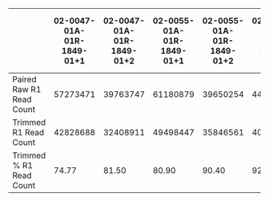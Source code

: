 |    | 02-0047-01A-01R-1849-01+1 | 02-0047-01A-01R-1849-01+2 | 02-0055-01A-01R-1849-01+1 | 02-0055-01A-01R-1849-01+2 | 02-2483-01A-01R-1849-01+1 | 02-2483-01A-01R-1849-01+2 | 02-2485-01A-01R-1849-01+1 | 02-2485-01A-01R-1849-01+2 | 02-2486-01A-01R-1849-01+1 | 02-2486-01A-01R-1849-01+2 | 06-0125-01A-01R-1849-01+1 | 06-0125-01A-01R-1849-01+2 | 06-0125-02A-11R-2005-01+1 | 06-0125-02A-11R-2005-01+2 | 06-0129-01A-01R-1849-01+1 | 06-0129-01A-01R-1849-01+2 | 06-0130-01A-01R-1849-01+1 | 06-0130-01A-01R-1849-01+2 | 06-0132-01A-02R-1849-01+1 | 06-0132-01A-02R-1849-01+2 | 06-0138-01A-02R-1849-01+1 | 06-0138-01A-02R-1849-01+2 | 06-0139-01A-01R-1849-01+1 | 06-0141-01A-01R-1849-01+1 | 06-0141-01A-01R-1849-01+2 | 06-0152-02A-01R-2005-01+1 | 06-0152-02A-01R-2005-01+2 | 06-0156-01A-02R-1849-01+1 | 06-0156-01A-02R-1849-01+2 | 06-0156-01A-03R-1849-01+1 | 06-0156-01A-03R-1849-01+2 | 06-0157-01A-01R-1849-01+1 | 06-0157-01A-01R-1849-01+2 | 06-0158-01A-01R-1849-01+1 | 06-0158-01A-01R-1849-01+2 | 06-0168-01A-01R-1849-01+1 | 06-0168-01A-01R-1849-01+2 | 06-0171-02A-11R-2005-01+1 | 06-0171-02A-11R-2005-01+2 | 06-0174-01A-01R-1849-01+1 | 06-0174-01A-01R-1849-01+2 | 06-0178-01A-01R-1849-01+1 | 06-0178-01A-01R-1849-01+2 | 06-0184-01A-01R-1849-01+1 | 06-0184-01A-01R-1849-01+2 | 06-0187-01A-01R-1849-01+1 | 06-0187-01A-01R-1849-01+2 | 06-0190-01A-01R-1849-01+1 | 06-0190-01A-01R-1849-01+2 | 06-0190-02A-01R-2005-01+1 | 06-0190-02A-01R-2005-01+2 | 06-0210-01A-01R-1849-01+1 | 06-0210-01A-01R-1849-01+2 | 06-0210-02A-01R-2005-01+1 | 06-0210-02A-01R-2005-01+2 | 06-0211-01A-01R-1849-01+1 | 06-0211-01A-01R-1849-01+2 | 06-0211-01B-01R-1849-01+1 | 06-0211-01B-01R-1849-01+2 | 06-0211-02A-02R-2005-01+1 | 06-0211-02A-02R-2005-01+2 | 06-0219-01A-01R-1849-01+1 | 06-0219-01A-01R-1849-01+2 | 06-0221-02A-11R-2005-01+1 | 06-0221-02A-11R-2005-01+2 | 06-0238-01A-02R-1849-01+1 | 06-0238-01A-02R-1849-01+2 | 06-0644-01A-02R-1849-01+1 | 06-0644-01A-02R-1849-01+2 | 06-0645-01A-01R-1849-01+1 | 06-0645-01A-01R-1849-01+2 | 06-0646-01A-01R-1849-01+1 | 06-0646-01A-01R-1849-01+2 | 06-0649-01B-01R-1849-01+1 | 06-0649-01B-01R-1849-01+2 | 06-0675-11A-32R-A36H-07+1 | 06-0678-11A-32R-A36H-07+1 | 06-0680-11A-32R-A36H-07+1 | 06-0681-11A-41R-A36H-07+1 | 06-0686-01A-01R-1849-01+1 | 06-0686-01A-01R-1849-01+2 | 06-0743-01A-01R-1849-01+1 | 06-0743-01A-01R-1849-01+2 | 06-0744-01A-01R-1849-01+1 | 06-0744-01A-01R-1849-01+2 | 06-0745-01A-01R-1849-01+1 | 06-0745-01A-01R-1849-01+2 | 06-0747-01A-01R-1849-01+1 | 06-0747-01A-01R-1849-01+2 | 06-0749-01A-01R-1849-01+1 | 06-0749-01A-01R-1849-01+2 | 06-0750-01A-01R-1849-01+1 | 06-0750-01A-01R-1849-01+2 | 06-0878-01A-01R-1849-01+1 | 06-0878-01A-01R-1849-01+2 | 06-0882-01A-01R-1849-01+1 | 06-0882-01A-01R-1849-01+2 | 06-1804-01A-01R-1849-01+1 | 06-1804-01A-01R-1849-01+2 | 06-2557-01A-01R-1849-01+1 | 06-2557-01A-01R-1849-01+2 | 06-2558-01A-01R-1849-01+1 | 06-2558-01A-01R-1849-01+2 | 06-2559-01A-01R-1849-01+1 | 06-2559-01A-01R-1849-01+2 | 06-2561-01A-02R-1849-01+1 | 06-2561-01A-02R-1849-01+2 | 06-2562-01A-01R-1849-01+1 | 06-2562-01A-01R-1849-01+2 | 06-2563-01A-01R-1849-01+1 | 06-2563-01A-01R-1849-01+2 | 06-2564-01A-01R-1849-01+1 | 06-2564-01A-01R-1849-01+2 | 06-2565-01A-01R-1849-01+1 | 06-2565-01A-01R-1849-01+2 | 06-2567-01A-01R-1849-01+1 | 06-2567-01A-01R-1849-01+2 | 06-2569-01A-01R-1849-01+1 | 06-2569-01A-01R-1849-01+2 | 06-2570-01A-01R-1849-01+1 | 06-2570-01A-01R-1849-01+2 | 06-5408-01A-01R-1849-01+1 | 06-5408-01A-01R-1849-01+2 | 06-5410-01A-01R-1849-01+1 | 06-5410-01A-01R-1849-01+2 | 06-5411-01A-01R-1849-01+1 | 06-5411-01A-01R-1849-01+2 | 06-5412-01A-01R-1849-01+1 | 06-5412-01A-01R-1849-01+2 | 06-5413-01A-01R-1849-01+1 | 06-5413-01A-01R-1849-01+2 | 06-5414-01A-01R-1849-01+1 | 06-5414-01A-01R-1849-01+2 | 06-5415-01A-01R-1849-01+1 | 06-5415-01A-01R-1849-01+2 | 06-5416-01A-01R-1849-01+1 | 06-5416-01A-01R-1849-01+2 | 06-5417-01A-01R-1849-01+1 | 06-5417-01A-01R-1849-01+2 | 06-5418-01A-01R-1849-01+1 | 06-5418-01A-01R-1849-01+2 | 06-5856-01A-01R-1849-01+1 | 06-5856-01A-01R-1849-01+2 | 06-5858-01A-01R-1849-01+1 | 06-5858-01A-01R-1849-01+2 | 06-5859-01A-01R-1849-01+1 | 06-5859-01A-01R-1849-01+2 | 06-A5U0-01A-11R-A344-08+1 | 06-A5U1-01A-11R-A344-08+1 | 06-A6S0-01A-11R-A344-08+1 | 06-A6S1-01A-11R-A344-08+1 | 06-A7TK-01A-21R-A39C-08+1 | 06-A7TL-01A-11R-A39C-08+1 | 06-AABW-11A-31R-A36H-07+1 | 08-0386-01A-01R-1849-01+1 | 08-0386-01A-01R-1849-01+2 | 12-0616-01A-01R-1849-01+1 | 12-0616-01A-01R-1849-01+2 | 12-0618-01A-01R-1849-01+1 | 12-0618-01A-01R-1849-01+2 | 12-0619-01A-01R-1849-01+1 | 12-0619-01A-01R-1849-01+2 | 12-0821-01A-01R-1849-01+1 | 12-0821-01A-01R-1849-01+2 | 12-1597-01B-01R-1849-01+1 | 12-1597-01B-01R-1849-01+2 | 12-3650-01A-01R-1849-01+1 | 12-3650-01A-01R-1849-01+2 | 12-3652-01A-01R-1849-01+1 | 12-3652-01A-01R-1849-01+2 | 12-3653-01A-01R-1849-01+1 | 12-3653-01A-01R-1849-01+2 | 12-5295-01A-01R-1849-01+1 | 12-5295-01A-01R-1849-01+2 | 12-5299-01A-02R-1849-01+1 | 12-5299-01A-02R-1849-01+2 | 14-0736-02A-01R-2005-01+1 | 14-0736-02A-01R-2005-01+2 | 14-0781-01B-01R-1849-01+1 | 14-0781-01B-01R-1849-01+2 | 14-0787-01A-01R-1849-01+1 | 14-0787-01A-01R-1849-01+2 | 14-0789-01A-01R-1849-01+1 | 14-0789-01A-01R-1849-01+2 | 14-0790-01B-01R-1849-01+1 | 14-0790-01B-01R-1849-01+2 | 14-0817-01A-01R-1849-01+1 | 14-0817-01A-01R-1849-01+2 | 14-0871-01A-01R-1849-01+1 | 14-0871-01A-01R-1849-01+2 | 14-1034-01A-01R-1849-01+1 | 14-1034-01A-01R-1849-01+2 | 14-1034-02B-01R-2005-01+1 | 14-1034-02B-01R-2005-01+2 | 14-1402-02A-01R-2005-01+1 | 14-1402-02A-01R-2005-01+2 | 14-1823-01A-01R-1849-01+1 | 14-1823-01A-01R-1849-01+2 | 14-1825-01A-01R-1850-01+1 | 14-1825-01A-01R-1850-01+2 | 14-1829-01A-01R-1850-01+1 | 14-1829-01A-01R-1850-01+2 | 14-2554-01A-01R-1850-01+1 | 14-2554-01A-01R-1850-01+2 | 15-0742-01A-01R-1850-01+1 | 15-0742-01A-01R-1850-01+2 | 15-1444-01A-02R-1850-01+1 | 15-1444-01A-02R-1850-01+2 | 16-0846-01A-01R-1850-01+1 | 16-0846-01A-01R-1850-01+2 | 16-1045-01B-01R-1850-01+1 | 16-1045-01B-01R-1850-01+2 | 19-0957-02A-11R-2005-01+1 | 19-0957-02A-11R-2005-01+2 | 19-1389-02A-21R-2005-01+1 | 19-1389-02A-21R-2005-01+2 | 19-1390-01A-01R-1850-01+1 | 19-1390-01A-01R-1850-01+2 | 19-1787-01B-01R-1850-01+1 | 19-1787-01B-01R-1850-01+2 | 19-2619-01A-01R-1850-01+1 | 19-2619-01A-01R-1850-01+2 | 19-2620-01A-01R-1850-01+1 | 19-2620-01A-01R-1850-01+2 | 19-2624-01A-01R-1850-01+1 | 19-2624-01A-01R-1850-01+2 | 19-2625-01A-01R-1850-01+1 | 19-2625-01A-01R-1850-01+2 | 19-2629-01A-01R-1850-01+1 | 19-2629-01A-01R-1850-01+2 | 19-4065-01A-01R-2005-01+1 | 19-4065-01A-01R-2005-01+2 | 19-4065-02A-11R-2005-01+1 | 19-4065-02A-11R-2005-01+2 | 19-5960-01A-11R-1850-01+1 | 19-5960-01A-11R-1850-01+2 | 19-A60I-01A-12R-A344-08+1 | 19-A6J4-01A-11R-A344-08+1 | 19-A6J5-01A-21R-A344-08+1 | 26-1442-01A-01R-1850-01+1 | 26-1442-01A-01R-1850-01+2 | 26-5132-01A-01R-1850-01+1 | 26-5132-01A-01R-1850-01+2 | 26-5133-01A-01R-1850-01+1 | 26-5133-01A-01R-1850-01+2 | 26-5134-01A-01R-1850-01+1 | 26-5134-01A-01R-1850-01+2 | 26-5135-01A-01R-1850-01+1 | 26-5135-01A-01R-1850-01+2 | 26-5136-01B-01R-1850-01+1 | 26-5136-01B-01R-1850-01+2 | 26-5139-01A-01R-1850-01+1 | 26-5139-01A-01R-1850-01+2 | 26-A7UX-01B-11R-A39C-08+1 | 27-1830-01A-01R-1850-01+1 | 27-1830-01A-01R-1850-01+2 | 27-1831-01A-01R-1850-01+1 | 27-1831-01A-01R-1850-01+2 | 27-1832-01A-01R-1850-01+1 | 27-1832-01A-01R-1850-01+2 | 27-1834-01A-01R-1850-01+1 | 27-1834-01A-01R-1850-01+2 | 27-1835-01A-01R-1850-01+1 | 27-1835-01A-01R-1850-01+2 | 27-1837-01A-01R-1850-01+1 | 27-1837-01A-01R-1850-01+2 | 27-2519-01A-01R-1850-01+1 | 27-2519-01A-01R-1850-01+2 | 27-2521-01A-01R-1850-01+1 | 27-2521-01A-01R-1850-01+2 | 27-2523-01A-01R-1850-01+1 | 27-2523-01A-01R-1850-01+2 | 27-2524-01A-01R-1850-01+1 | 27-2524-01A-01R-1850-01+2 | 27-2526-01A-01R-1850-01+1 | 27-2526-01A-01R-1850-01+2 | 27-2528-01A-01R-1850-01+1 | 27-2528-01A-01R-1850-01+2 | 28-1747-01C-01R-1850-01+1 | 28-1747-01C-01R-1850-01+2 | 28-1753-01A-01R-1850-01+1 | 28-1753-01A-01R-1850-01+2 | 28-2499-01A-01R-1850-01+1 | 28-2499-01A-01R-1850-01+2 | 28-2509-01A-01R-1850-01+1 | 28-2509-01A-01R-1850-01+2 | 28-2510-01A-01R-1850-01+1 | 28-2510-01A-01R-1850-01+2 | 28-2513-01A-01R-1850-01+1 | 28-2513-01A-01R-1850-01+2 | 28-2514-01A-02R-1850-01+1 | 28-2514-01A-02R-1850-01+2 | 28-5204-01A-01R-1850-01+1 | 28-5204-01A-01R-1850-01+2 | 28-5207-01A-01R-1850-01+1 | 28-5207-01A-01R-1850-01+2 | 28-5208-01A-01R-1850-01+1 | 28-5208-01A-01R-1850-01+2 | 28-5209-01A-01R-1850-01+1 | 28-5209-01A-01R-1850-01+2 | 28-5213-01A-01R-1850-01+1 | 28-5213-01A-01R-1850-01+2 | 28-5215-01A-01R-1850-01+1 | 28-5215-01A-01R-1850-01+2 | 28-5216-01A-01R-1850-01+1 | 28-5216-01A-01R-1850-01+2 | 28-5218-01A-01R-1850-01+1 | 28-5218-01A-01R-1850-01+2 | 28-5220-01A-01R-1850-01+1 | 28-5220-01A-01R-1850-01+2 | 32-1970-01A-01R-1850-01+1 | 32-1970-01A-01R-1850-01+2 | 32-1980-01A-01R-1850-01+1 | 32-1980-01A-01R-1850-01+2 | 32-1982-01A-01R-1850-01+1 | 32-1982-01A-01R-1850-01+2 | 32-2615-01A-01R-1850-01+1 | 32-2615-01A-01R-1850-01+2 | 32-2616-01A-01R-1850-01+1 | 32-2616-01A-01R-1850-01+2 | 32-2632-01A-01R-1850-01+1 | 32-2632-01A-01R-1850-01+2 | 32-2634-01A-01R-1850-01+1 | 32-2634-01A-01R-1850-01+2 | 32-2638-01A-01R-1850-01+1 | 32-2638-01A-01R-1850-01+2 | 32-4213-01A-01R-1850-01+1 | 32-4213-01A-01R-1850-01+2 | 32-5222-01A-01R-1850-01+1 | 32-5222-01A-01R-1850-01+2 | 41-2571-01A-01R-1850-01+1 | 41-2571-01A-01R-1850-01+2 | 41-2572-01A-01R-1850-01+1 | 41-2572-01A-01R-1850-01+2 | 41-3915-01A-01R-1850-01+1 | 41-3915-01A-01R-1850-01+2 | 41-4097-01A-01R-1850-01+1 | 41-4097-01A-01R-1850-01+2 | 41-5651-01A-01R-1850-01+1 | 41-5651-01A-01R-1850-01+2 | 4W-AA9R-01A-11R-A39C-08+1 | 4W-AA9S-01A-11R-A39C-08+1 | 4W-AA9T-01A-11R-A39C-08+1 | 76-4925-01A-01R-1850-01+1 | 76-4925-01A-01R-1850-01+2 | 76-4926-01B-01R-1850-01+1 | 76-4926-01B-01R-1850-01+2 | 76-4927-01A-01R-1850-01+1 | 76-4927-01A-01R-1850-01+2 | 76-4928-01B-01R-1850-01+1 | 76-4928-01B-01R-1850-01+2 | 76-4929-01A-01R-1850-01+1 | 76-4929-01A-01R-1850-01+2 | 76-4931-01A-01R-1850-01+1 | 76-4931-01A-01R-1850-01+2 | 76-4932-01A-01R-1850-01+1 | 76-4932-01A-01R-1850-01+2 | CS-4938-01B-11R-1896-07+1 | CS-4941-01A-01R-1470-07+1 | CS-4942-01A-01R-1470-07+1 | CS-4943-01A-01R-1470-07+1 | CS-4944-01A-01R-1470-07+1 | CS-5390-01A-02R-1470-07+1 | CS-5393-01A-01R-1470-07+1 | CS-5394-01A-01R-1470-07+1 | CS-5395-01A-01R-1470-07+1 | CS-5396-01A-02R-1470-07+1 | CS-5397-01A-01R-1896-07+1 | CS-6186-01A-12R-2027-07+1 | CS-6188-01A-11R-1896-07+1 | CS-6290-01A-11R-1708-07+1 | CS-6665-01A-11R-1896-07+1 | CS-6666-01A-11R-1896-07+1 | CS-6667-01A-12R-2027-07+1 | CS-6668-01A-11R-1896-07+1 | CS-6669-01A-11R-1896-07+1 | CS-6670-01A-11R-1896-07+1 | DB-5270-01A-02R-1470-07+1 | DB-5273-01A-01R-1470-07+1 | DB-5274-01A-01R-1470-07+1 | DB-5275-01A-01R-1470-07+1 | DB-5276-01A-01R-1470-07+1 | DB-5277-01A-01R-1470-07+1 | DB-5278-01A-01R-1470-07+1 | DB-5279-01A-03R-2347-07+1 | DB-5280-01A-01R-1470-07+1 | DB-5281-01A-01R-1470-07+1 | DB-A4X9-01A-11R-A26U-07+1 | DB-A4XA-01A-11R-A26U-07+1 | DB-A4XB-01A-11R-A26U-07+1 | DB-A4XC-01A-11R-A26U-07+1 | DB-A4XD-01A-11R-A27Q-07+1 | DB-A4XE-01A-11R-A27Q-07+1 | DB-A4XF-01A-11R-A27Q-07+1 | DB-A4XG-01A-11R-A27Q-07+1 | DB-A4XH-01A-11R-A27Q-07+1 | DB-A64L-01A-11R-A29R-07+1 | DB-A64O-01A-11R-A29R-07+1 | DB-A64P-01A-11R-A29R-07+1 | DB-A64Q-01A-11R-A29R-07+1 | DB-A64R-01A-11R-A29R-07+1 | DB-A64S-01A-11R-A29R-07+1 | DB-A64U-01A-11R-A29R-07+1 | DB-A64V-01A-11R-A29R-07+1 | DB-A64W-01A-11R-A29R-07+1 | DB-A64X-01A-11R-A29R-07+1 | DB-A75K-01A-11R-A32Q-07+1 | DB-A75L-01A-11R-A32Q-07+1 | DB-A75M-01A-11R-A32Q-07+1 | DB-A75O-01A-11R-A32Q-07+1 | DB-A75P-01A-11R-A32Q-07+1 | DH-5140-01A-01R-1470-07+1 | DH-5141-01A-01R-1470-07+1 | DH-5142-01A-01R-1470-07+1 | DH-5143-01A-01R-1470-07+1 | DH-5144-01A-01R-1470-07+1 | DH-A669-01A-12R-A31N-07+1 | DH-A669-02A-11R-A31N-07+1 | DH-A66B-01A-11R-A29R-07+1 | DH-A66D-01A-11R-A31N-07+1 | DH-A66F-01A-11R-A29R-07+1 | DH-A66G-01A-21R-A31N-07+1 | DH-A7UR-01A-11R-A33Z-07+1 | DH-A7US-01A-11R-A33Z-07+1 | DH-A7UT-01A-12R-A34F-07+1 | DH-A7UU-01A-12R-A34F-07+1 | DH-A7UV-01A-12R-A34F-07+1 | DU-5847-01A-11R-1708-07+1 | DU-5849-01A-11R-1708-07+1 | DU-5851-01A-13R-1896-07+1 | DU-5852-01A-11R-1708-07+1 | DU-5853-01A-11R-1896-07+1 | DU-5854-01A-11R-1708-07+1 | DU-5855-01A-11R-1708-07+1 | DU-5870-01A-11R-1708-07+1 | DU-5870-02A-12R-A36H-07+1 | DU-5871-01A-12R-1708-07+1 | DU-5872-01A-11R-1708-07+1 | DU-5872-02A-21R-A36H-07+1 | DU-5874-01A-11R-1708-07+1 | DU-6392-01A-11R-1708-07+1 | DU-6393-01A-11R-1708-07+1 | DU-6394-01A-11R-1708-07+1 | DU-6395-01A-13R-1708-07+1 | DU-6396-01A-11R-1708-07+1 | DU-6397-01A-11R-1708-07+1 | DU-6397-02A-12R-A36H-07+1 | DU-6399-01A-12R-1708-07+1 | DU-6400-01A-12R-1708-07+1 | DU-6401-01A-11R-1708-07+1 | DU-6402-01A-11R-1708-07+1 | DU-6403-01A-11R-1708-07+1 | DU-6404-01A-11R-1708-07+1 | DU-6404-02A-21R-A36H-07+1 | DU-6404-02B-11R-A36H-07+1 | DU-6405-01A-11R-1708-07+1 | DU-6406-01A-11R-1708-07+1 | DU-6407-01A-13R-1708-07+1 | DU-6407-02A-12R-A36H-07+1 | DU-6407-02B-11R-A36H-07+1 | DU-6408-01A-11R-1708-07+1 | DU-6410-01A-11R-1896-07+1 | DU-6542-01A-11R-1896-07+1 | DU-7006-01A-11R-2027-07+1 | DU-7007-01A-11R-2027-07+1 | DU-7008-01A-11R-2027-07+1 | DU-7009-01A-11R-2027-07+1 | DU-7010-01A-11R-2027-07+1 | DU-7011-01A-11R-2027-07+1 | DU-7012-01A-11R-2027-07+1 | DU-7013-01A-11R-2027-07+1 | DU-7014-01A-11R-2027-07+1 | DU-7015-01A-11R-2027-07+1 | DU-7018-01A-11R-2027-07+1 | DU-7019-01A-11R-2027-07+1 | DU-7290-01A-11R-2027-07+1 | DU-7292-01A-11R-2027-07+1 | DU-7294-01A-11R-2027-07+1 | DU-7298-01A-11R-2027-07+1 | DU-7299-01A-21R-2027-07+1 | DU-7300-01A-21R-2090-07+1 | DU-7301-01A-11R-2090-07+1 | DU-7302-01A-11R-2090-07+1 | DU-7304-01A-12R-2090-07+1 | DU-7304-02A-12R-A36H-07+1 | DU-7306-01A-11R-2090-07+1 | DU-7309-01A-11R-2090-07+1 | DU-8158-01A-11R-2256-07+1 | DU-8161-01A-11R-2256-07+1 | DU-8162-01A-21R-2256-07+1 | DU-8163-01A-11R-2256-07+1 | DU-8164-01A-11R-2256-07+1 | DU-8165-01A-11R-2256-07+1 | DU-8166-01A-11R-2256-07+1 | DU-8167-01A-11R-2256-07+1 | DU-8168-01A-11R-2256-07+1 | DU-A5TP-01A-11R-A28M-07+1 | DU-A5TR-01A-11R-A28M-07+1 | DU-A5TS-01A-11R-A28M-07+1 | DU-A5TT-01A-11R-A28M-07+1 | DU-A5TU-01A-11R-A28M-07+1 | DU-A5TW-01A-11R-A28M-07+1 | DU-A5TY-01A-11R-A28M-07+1 | DU-A6S2-01A-21R-A32Q-07+1 | DU-A6S3-01A-12R-A32Q-07+1 | DU-A6S6-01A-21R-A32Q-07+1 | DU-A6S7-01A-21R-A32Q-07+1 | DU-A6S8-01A-12R-A32Q-07+1 | DU-A76K-01A-11R-A33Z-07+1 | DU-A76L-01A-11R-A32Q-07+1 | DU-A76O-01A-11R-A32Q-07+1 | DU-A76R-01A-11R-A32Q-07+1 | DU-A7T6-01A-11R-A33Z-07+1 | DU-A7T8-01A-21R-A34R-07+1 | DU-A7TA-01A-11R-A33Z-07+1 | DU-A7TB-01A-11R-A33Z-07+1 | DU-A7TC-01A-21R-A34R-07+1 | DU-A7TD-01A-12R-A34F-07+1 | DU-A7TG-01A-21R-A34R-07+1 | DU-A7TI-01A-11R-A33Z-07+1 | DU-A7TJ-01A-11R-A34R-07+1 | E1-5302-01A-01R-1470-07+1 | E1-5303-01A-01R-1470-07+1 | E1-5304-01A-01R-1470-07+1 | E1-5305-01A-01R-1896-07+1 | E1-5307-01A-01R-1896-07+1 | E1-5311-01A-01R-1470-07+1 | E1-5318-01A-01R-1470-07+1 | E1-5319-01A-01R-1896-07+1 | E1-5322-01A-01R-1470-07+1 | E1-A7YD-01A-11R-A34F-07+1 | E1-A7YE-01A-11R-A34F-07+1 | E1-A7YH-01A-11R-A34F-07+1 | E1-A7YI-01A-11R-A34F-07+1 | E1-A7YJ-01A-11R-A34F-07+1 | E1-A7YK-01A-11R-A34F-07+1 | E1-A7YL-01A-11R-A34F-07+1 | E1-A7YM-01A-11R-A34F-07+1 | E1-A7YN-01A-11R-A34F-07+1 | E1-A7YO-01A-11R-A34F-07+1 | E1-A7YQ-01A-11R-A34R-07+1 | E1-A7YS-01A-11R-A34F-07+1 | E1-A7YU-01A-11R-A34R-07+1 | E1-A7YV-01A-11R-A34R-07+1 | E1-A7YW-01A-11R-A34R-07+1 | E1-A7YY-01A-11R-A34R-07+1 | E1-A7Z2-01A-21R-A34R-07+1 | E1-A7Z3-01A-11R-A34R-07+1 | E1-A7Z4-01A-11R-A34R-07+1 | E1-A7Z6-01A-11R-A34R-07+1 | EZ-7264-01A-11R-2027-07+1 | F6-A8O3-01A-11R-A36H-07+1 | F6-A8O4-01A-11R-A36H-07+1 | FG-5962-01B-11R-1896-07+1 | FG-5963-01A-11R-1708-07+1 | FG-5963-02A-12R-A29R-07+1 | FG-5964-01A-11R-1708-07+1 | FG-5965-01B-11R-1896-07+1 | FG-5965-02A-11R-A29R-07+1 | FG-5965-02B-11R-A29R-07+1 | FG-6688-01A-11R-1896-07+1 | FG-6689-01A-11R-1896-07+1 | FG-6690-01A-11R-1896-07+1 | FG-6691-01A-11R-1896-07+1 | FG-6692-01A-11R-1896-07+1 | FG-7634-01A-11R-2090-07+1 | FG-7636-01A-11R-2090-07+1 | FG-7637-01A-11R-2090-07+1 | FG-7638-01B-12R-2090-07+1 | FG-7641-01B-11R-2256-07+1 | FG-7643-01A-11R-2090-07+1 | FG-8181-01A-11R-2256-07+1 | FG-8182-01A-11R-2256-07+1 | FG-8185-01A-11R-2256-07+1 | FG-8186-01A-11R-2256-07+1 | FG-8187-01A-11R-2256-07+1 | FG-8188-01A-11R-2256-07+1 | FG-8189-01B-11R-A28M-07+1 | FG-8191-01A-11R-2256-07+1 | FG-A4MT-01A-11R-A26U-07+1 | FG-A4MT-02A-11R-A29R-07+1 | FG-A4MU-01B-11R-A28M-07+1 | FG-A4MW-01A-11R-A26U-07+1 | FG-A4MX-01A-11R-A26U-07+1 | FG-A4MY-01A-11R-A26U-07+1 | FG-A60J-01A-11R-A28M-07+1 | FG-A60K-01A-11R-A29R-07+1 | FG-A60L-01A-12R-A31N-07+1 | FG-A6IZ-01A-11R-A31N-07+1 | FG-A6J1-01A-11R-A31N-07+1 | FG-A6J3-01A-11R-A31N-07+1 | FG-A70Y-01A-12R-A34R-07+1 | FG-A70Z-01A-12R-A33Z-07+1 | FG-A710-01A-12R-A33Z-07+1 | FG-A711-01A-21R-A33Z-07+1 | FG-A713-01A-11R-A32Q-07+1 | FG-A87N-01A-11R-A36H-07+1 | FG-A87Q-01A-11R-A36H-07+1 | FN-7833-01A-11R-2090-07+1 | HT-7467-01A-11R-2027-07+1 | HT-7468-01A-11R-2027-07+1 | HT-7469-01A-11R-2256-07+1 | HT-7470-01A-12R-2090-07+1 | HT-7471-01A-11R-2256-07+1 | HT-7472-01A-11R-2027-07+1 | HT-7473-01A-11R-2027-07+1 | HT-7474-01A-11R-2027-07+1 | HT-7475-01A-11R-2027-07+1 | HT-7476-01A-11R-2027-07+1 | HT-7477-01B-11R-A28M-07+1 | HT-7478-01A-11R-2027-07+1 | HT-7479-01A-11R-2027-07+1 | HT-7480-01A-11R-2090-07+1 | HT-7481-01A-11R-2027-07+1 | HT-7482-01A-11R-2027-07+1 | HT-7483-01A-11R-2027-07+1 | HT-7485-01A-11R-2027-07+1 | HT-7601-01A-11R-2090-07+1 | HT-7602-01A-21R-2090-07+1 | HT-7603-01A-21R-2090-07+1 | HT-7604-01A-11R-2090-07+1 | HT-7605-01A-11R-2090-07+1 | HT-7606-01A-11R-2090-07+1 | HT-7607-01A-11R-2090-07+1 | HT-7608-01A-11R-2090-07+1 | HT-7609-01A-11R-2090-07+1 | HT-7610-01A-21R-2090-07+1 | HT-7611-01A-11R-2403-07+1 | HT-7616-01A-11R-2256-07+1 | HT-7620-01A-11R-2256-07+1 | HT-7676-01A-11R-2403-07+1 | HT-7677-01A-11R-2256-07+1 | HT-7680-01A-11R-2256-07+1 | HT-7681-01A-11R-2403-07+1 | HT-7684-01A-11R-2256-07+1 | HT-7686-01A-11R-2256-07+1 | HT-7687-01A-11R-2256-07+1 | HT-7688-01A-11R-2256-07+1 | HT-7689-01A-11R-2256-07+1 | HT-7690-01A-11R-2256-07+1 | HT-7691-01A-11R-2256-07+1 | HT-7692-01A-12R-2256-07+1 | HT-7693-01A-11R-2256-07+1 | HT-7694-01A-11R-2256-07+1 | HT-7695-01A-11R-2256-07+1 | HT-7854-01A-11R-2256-07+1 | HT-7855-01A-11R-2403-07+1 | HT-7856-01A-11R-2403-07+1 | HT-7857-01A-11R-2403-07+1 | HT-7858-01A-11R-2403-07+1 | HT-7860-01A-11R-2403-07+1 | HT-7873-01B-11R-2403-07+1 | HT-7874-01A-11R-2403-07+1 | HT-7875-01A-11R-2403-07+1 | HT-7877-01A-11R-2403-07+1 | HT-7879-01A-11R-2403-07+1 | HT-7880-01A-11R-2403-07+1 | HT-7881-01A-11R-2403-07+1 | HT-7882-01A-11R-2403-07+1 | HT-7884-01B-11R-2403-07+1 | HT-7902-01A-12R-2403-07+1 | HT-8010-01A-11R-2403-07+1 | HT-8011-01A-11R-2403-07+1 | HT-8012-01A-11R-2403-07+1 | HT-8013-01A-11R-2403-07+1 | HT-8015-01B-11R-A28M-07+1 | HT-8018-01A-11R-2404-07+1 | HT-8019-01A-21R-2404-07+1 | HT-8104-01A-11R-2404-07+1 | HT-8105-01A-11R-2404-07+1 | HT-8106-01A-11R-2404-07+1 | HT-8107-01A-13R-2404-07+1 | HT-8108-01A-11R-2404-07+1 | HT-8109-01A-11R-2404-07+1 | HT-8110-01A-11R-2404-07+1 | HT-8111-01A-11R-2404-07+1 | HT-8113-01A-11R-2404-07+1 | HT-8114-01A-11R-2404-07+1 | HT-8558-01A-21R-2404-07+1 | HT-8563-01A-11R-2404-07+1 | HT-8564-01A-11R-2404-07+1 | HT-A4DS-01A-11R-A26U-07+1 | HT-A4DV-01A-11R-A26U-07+1 | HT-A5R5-01A-11R-A28M-07+1 | HT-A5R7-01A-11R-A28M-07+1 | HT-A5R9-01A-11R-A28M-07+1 | HT-A5RA-01A-11R-A28M-07+1 | HT-A5RB-01A-11R-A28M-07+1 | HT-A5RC-01A-11R-A28M-07+1 | HT-A614-01A-11R-A29R-07+1 | HT-A615-01A-11R-A29R-07+1 | HT-A616-01A-11R-A29R-07+1 | HT-A617-01A-11R-A29R-07+1 | HT-A618-01A-11R-A29R-07+1 | HT-A619-01A-11R-A29R-07+1 | HT-A61A-01A-11R-A29R-07+1 | HT-A61B-01A-11R-A29R-07+1 | HT-A61C-01A-11R-A29R-07+1 | HT-A74H-01A-11R-A32Q-07+1 | HT-A74J-01A-12R-A32Q-07+1 | HT-A74K-01A-11R-A32Q-07+1 | HT-A74L-01A-11R-A32Q-07+1 | HT-A74O-01A-11R-A32Q-07+1 | HW-7486-01A-11R-2027-07+1 | HW-7487-01A-11R-2027-07+1 | HW-7489-01A-11R-2027-07+1 | HW-7490-01A-11R-2027-07+1 | HW-7491-01A-11R-2027-07+1 | HW-7493-01A-11R-2027-07+1 | HW-7495-01A-11R-2027-07+1 | HW-8319-01A-11R-2404-07+1 | HW-8320-01A-11R-2404-07+1 | HW-8321-01A-11R-2404-07+1 | HW-8322-01A-11R-2404-07+1 | HW-A5KJ-01A-12R-A27Q-07+1 | HW-A5KK-01A-11R-A27Q-07+1 | HW-A5KL-01A-11R-A27Q-07+1 | HW-A5KM-01A-11R-A27Q-07+1 | IK-7675-01A-11R-2090-07+1 | IK-8125-01A-11R-2256-07+1 | KT-A74X-01A-11R-A32Q-07+1 | KT-A7W1-01A-11R-A34F-07+1 | OX-A56R-01A-11R-A344-08+1 | P5-A5ET-01A-11R-A27Q-07+1 | P5-A5EU-01A-11R-A27Q-07+1 | P5-A5EV-01A-11R-A27Q-07+1 | P5-A5EW-01A-11R-A27Q-07+1 | P5-A5EX-01A-12R-A28M-07+1 | P5-A5EY-01A-11R-A27Q-07+1 | P5-A5EZ-01A-11R-A27Q-07+1 | P5-A5F0-01A-11R-A28M-07+1 | P5-A5F1-01A-11R-A28M-07+1 | P5-A5F2-01A-11R-A28M-07+1 | P5-A5F4-01A-11R-A28M-07+1 | P5-A5F6-01A-11R-A28M-07+1 | P5-A72U-01A-31R-A32Q-07+1 | P5-A72W-01A-11R-A32Q-07+1 | P5-A72X-01A-11R-A32Q-07+1 | P5-A72Z-01A-11R-A32Q-07+1 | P5-A730-01A-11R-A32Q-07+1 | P5-A731-01A-11R-A32Q-07+1 | P5-A733-01A-11R-A32Q-07+1 | P5-A735-01A-11R-A32Q-07+1 | P5-A736-01A-11R-A32Q-07+1 | P5-A737-01A-11R-A32Q-07+1 | P5-A77W-01A-11R-A32Q-07+1 | P5-A77X-01A-11R-A32Q-07+1 | P5-A780-01A-12R-A32Q-07+1 | P5-A781-01A-11R-A32Q-07+1 | QH-A65R-01A-21R-A31N-07+1 | QH-A65S-01A-11R-A29R-07+1 | QH-A65V-01A-11R-A29R-07+1 | QH-A65X-01A-11R-A32Q-07+1 | QH-A65Z-01A-11R-A29R-07+1 | QH-A6CS-01A-11R-A31N-07+1 | QH-A6CU-01A-11R-A31N-07+1 | QH-A6CV-01A-11R-A31N-07+1 | QH-A6CW-01A-11R-A32Q-07+1 | QH-A6CX-01A-11R-A32Q-07+1 | QH-A6CY-01A-11R-A32Q-07+1 | QH-A6CZ-01A-11R-A32Q-07+1 | QH-A6X3-01A-21R-A32Q-07+1 | QH-A6X4-01A-51R-A32Q-07+1 | QH-A6X5-01A-12R-A32Q-07+1 | QH-A6X8-01A-12R-A32Q-07+1 | QH-A6X9-01A-12R-A32Q-07+1 | QH-A6XA-01A-12R-A32Q-07+1 | QH-A6XC-01A-12R-A32Q-07+1 | QH-A86X-01A-11R-A36H-07+1 | QH-A870-01A-11R-A36H-07+1 | R8-A6MK-01A-11R-A32Q-07+1 | R8-A6ML-01A-11R-A32Q-07+1 | R8-A6MO-01A-11R-A33Z-07+1 | R8-A6YH-01A-21R-A32Q-07+1 | R8-A73M-01A-11R-A32Q-07+1 | RR-A6KA-01A-21R-A344-08+1 | RR-A6KB-01A-12R-A344-08+1 | RR-A6KC-01A-31R-A344-08+1 | RY-A83X-01A-11R-A36H-07+1 | RY-A83Y-01A-11R-A36H-07+1 | RY-A83Z-01A-11R-A36H-07+1 | RY-A840-01A-11R-A36H-07+1 | RY-A843-01A-11R-A36H-07+1 | RY-A845-01A-11R-A36H-07+1 | RY-A847-01A-11R-A36H-07+1 | S9-A6TS-01A-12R-A33Z-07+1 | S9-A6TU-01A-12R-A32Q-07+1 | S9-A6TV-01A-12R-A34R-07+1 | S9-A6TW-01A-12R-A32Q-07+1 | S9-A6TX-01A-21R-A32Q-07+1 | S9-A6TY-01A-12R-A32Q-07+1 | S9-A6TZ-01A-21R-A32Q-07+1 | S9-A6U0-01A-12R-A32Q-07+1 | S9-A6U1-01A-21R-A33Z-07+1 | S9-A6U2-01A-21R-A33Z-07+1 | S9-A6U5-01A-12R-A33Z-07+1 | S9-A6U6-01A-12R-A33Z-07+1 | S9-A6U8-01A-21R-A33Z-07+1 | S9-A6U9-01A-11R-A32Q-07+1 | S9-A6UA-01A-12R-A33Z-07+1 | S9-A6UB-01A-21R-A33Z-07+1 | S9-A6WD-01A-12R-A33Z-07+1 | S9-A6WE-01A-12R-A33Z-07+1 | S9-A6WG-01A-11R-A33Z-07+1 | S9-A6WH-01A-12R-A33Z-07+1 | S9-A6WI-01A-21R-A33Z-07+1 | S9-A6WL-01A-21R-A33Z-07+1 | S9-A6WM-01A-12R-A33Z-07+1 | S9-A6WN-01A-12R-A33Z-07+1 | S9-A6WO-01A-21R-A34F-07+1 | S9-A6WP-01A-12R-A34F-07+1 | S9-A6WQ-01A-12R-A34F-07+1 | S9-A7IQ-01A-21R-A34F-07+1 | S9-A7IS-01A-11R-A34F-07+1 | S9-A7IX-01A-12R-A34F-07+1 | S9-A7IY-01A-11R-A34F-07+1 | S9-A7IZ-01A-11R-A34F-07+1 | S9-A7J0-01A-11R-A34F-07+1 | S9-A7J1-01A-21R-A34R-07+1 | S9-A7J2-01A-11R-A34F-07+1 | S9-A7J3-01A-21R-A34R-07+1 | S9-A7QW-01A-11R-A34F-07+1 | S9-A7QX-01A-11R-A34F-07+1 | S9-A7QY-01A-11R-A34F-07+1 | S9-A7QZ-01A-12R-A34R-07+1 | S9-A7R1-01A-12R-A34R-07+1 | S9-A7R2-01A-21R-A34R-07+1 | S9-A7R3-01A-11R-A34R-07+1 | S9-A7R4-01A-12R-A34R-07+1 | S9-A7R7-01A-11R-A34R-07+1 | S9-A7R8-01A-11R-A34R-07+1 | S9-A89V-01A-11R-A36H-07+1 | S9-A89Z-01A-11R-A36H-07+1 | TM-A7C3-01A-11R-A32Q-07+1 | TM-A7C4-01A-11R-A32Q-07+1 | TM-A7C5-01A-11R-A32Q-07+1 | TM-A7CA-01A-21R-A33Z-07+1 | TM-A7CF-01A-11R-A32Q-07+1 | TM-A7CF-02A-11R-A32Q-07+1 | TM-A84B-01A-11R-A36H-07+1 | TM-A84C-01A-11R-A36H-07+1 | TM-A84F-01A-11R-A36H-07+1 | TM-A84G-01A-11R-A36H-07+1 | TM-A84H-01A-11R-A36H-07+1 | TM-A84I-01A-11R-A36H-07+1 | TM-A84J-01A-11R-A36H-07+1 | TM-A84L-01A-11R-A36H-07+1 | TM-A84M-01A-11R-A36H-07+1 | TM-A84O-01A-11R-A36H-07+1 | TM-A84Q-01A-11R-A36H-07+1 | TM-A84R-01A-21R-A36H-07+1 | TM-A84S-01A-11R-A36H-07+1 | TM-A84T-01A-11R-A36H-07+1 | TQ-A7RF-01A-11R-A33Z-07+1 | TQ-A7RG-01A-11R-A33Z-07+1 | TQ-A7RH-01A-12R-A34F-07+1 | TQ-A7RI-01A-11R-A33Z-07+1 | TQ-A7RJ-01A-11R-A33Z-07+1 | TQ-A7RK-01A-11R-A33Z-07+1 | TQ-A7RK-02A-11R-A36H-07+1 | TQ-A7RK-02B-11R-A40A-07+1 | TQ-A7RM-01A-11R-A33Z-07+1 | TQ-A7RN-01A-11R-A33Z-07+1 | TQ-A7RO-01A-11R-A33Z-07+1 | TQ-A7RP-01A-21R-A34F-07+1 | TQ-A7RQ-01A-11R-A33Z-07+1 | TQ-A7RR-01A-21R-A34F-07+1 | TQ-A7RS-01A-12R-A33Z-07+1 | TQ-A7RU-01A-21R-A34F-07+1 | TQ-A7RV-01A-21R-A34F-07+1 | TQ-A7RV-02A-11R-A36H-07+1 | TQ-A7RW-01A-11R-A33Z-07+1 | TQ-A8XE-01A-11R-A36H-07+1 | TQ-A8XE-02A-11R-A36H-07+1 | VM-A8C8-01A-11R-A36H-07+1 | VM-A8C9-01A-11R-A36H-07+1 | VM-A8CA-01A-11R-A36H-07+1 | VM-A8CB-01A-11R-A36H-07+1 | VM-A8CD-01A-11R-A36H-07+1 | VM-A8CE-01A-11R-A36H-07+1 | VM-A8CF-01A-11R-A36H-07+1 | VM-A8CH-01A-12R-A36H-07+1 | VV-A829-01A-21R-A36H-07+1 | VV-A86M-01A-11R-A36H-07+1 | VW-A7QS-01A-12R-A33Z-07+1 | VW-A8FI-01A-11R-A36H-07+1 | W9-A837-01A-11R-A36H-07+1 | WH-A86K-01A-11R-A36H-07+1 | WY-A858-01A-11R-A36H-07+1 | WY-A859-01A-12R-A36H-07+1 | WY-A85A-01A-21R-A36H-07+1 | WY-A85B-01A-11R-A36H-07+1 | WY-A85C-01A-11R-A36H-07+1 | WY-A85D-01A-11R-A36H-07+1 | WY-A85E-01A-11R-A36H-07+1 |
| --- | --- | --- | --- | --- | --- | --- | --- | --- | --- | --- | --- | --- | --- | --- | --- | --- | --- | --- | --- | --- | --- | --- | --- | --- | --- | --- | --- | --- | --- | --- | --- | --- | --- | --- | --- | --- | --- | --- | --- | --- | --- | --- | --- | --- | --- | --- | --- | --- | --- | --- | --- | --- | --- | --- | --- | --- | --- | --- | --- | --- | --- | --- | --- | --- | --- | --- | --- | --- | --- | --- | --- | --- | --- | --- | --- | --- | --- | --- | --- | --- | --- | --- | --- | --- | --- | --- | --- | --- | --- | --- | --- | --- | --- | --- | --- | --- | --- | --- | --- | --- | --- | --- | --- | --- | --- | --- | --- | --- | --- | --- | --- | --- | --- | --- | --- | --- | --- | --- | --- | --- | --- | --- | --- | --- | --- | --- | --- | --- | --- | --- | --- | --- | --- | --- | --- | --- | --- | --- | --- | --- | --- | --- | --- | --- | --- | --- | --- | --- | --- | --- | --- | --- | --- | --- | --- | --- | --- | --- | --- | --- | --- | --- | --- | --- | --- | --- | --- | --- | --- | --- | --- | --- | --- | --- | --- | --- | --- | --- | --- | --- | --- | --- | --- | --- | --- | --- | --- | --- | --- | --- | --- | --- | --- | --- | --- | --- | --- | --- | --- | --- | --- | --- | --- | --- | --- | --- | --- | --- | --- | --- | --- | --- | --- | --- | --- | --- | --- | --- | --- | --- | --- | --- | --- | --- | --- | --- | --- | --- | --- | --- | --- | --- | --- | --- | --- | --- | --- | --- | --- | --- | --- | --- | --- | --- | --- | --- | --- | --- | --- | --- | --- | --- | --- | --- | --- | --- | --- | --- | --- | --- | --- | --- | --- | --- | --- | --- | --- | --- | --- | --- | --- | --- | --- | --- | --- | --- | --- | --- | --- | --- | --- | --- | --- | --- | --- | --- | --- | --- | --- | --- | --- | --- | --- | --- | --- | --- | --- | --- | --- | --- | --- | --- | --- | --- | --- | --- | --- | --- | --- | --- | --- | --- | --- | --- | --- | --- | --- | --- | --- | --- | --- | --- | --- | --- | --- | --- | --- | --- | --- | --- | --- | --- | --- | --- | --- | --- | --- | --- | --- | --- | --- | --- | --- | --- | --- | --- | --- | --- | --- | --- | --- | --- | --- | --- | --- | --- | --- | --- | --- | --- | --- | --- | --- | --- | --- | --- | --- | --- | --- | --- | --- | --- | --- | --- | --- | --- | --- | --- | --- | --- | --- | --- | --- | --- | --- | --- | --- | --- | --- | --- | --- | --- | --- | --- | --- | --- | --- | --- | --- | --- | --- | --- | --- | --- | --- | --- | --- | --- | --- | --- | --- | --- | --- | --- | --- | --- | --- | --- | --- | --- | --- | --- | --- | --- | --- | --- | --- | --- | --- | --- | --- | --- | --- | --- | --- | --- | --- | --- | --- | --- | --- | --- | --- | --- | --- | --- | --- | --- | --- | --- | --- | --- | --- | --- | --- | --- | --- | --- | --- | --- | --- | --- | --- | --- | --- | --- | --- | --- | --- | --- | --- | --- | --- | --- | --- | --- | --- | --- | --- | --- | --- | --- | --- | --- | --- | --- | --- | --- | --- | --- | --- | --- | --- | --- | --- | --- | --- | --- | --- | --- | --- | --- | --- | --- | --- | --- | --- | --- | --- | --- | --- | --- | --- | --- | --- | --- | --- | --- | --- | --- | --- | --- | --- | --- | --- | --- | --- | --- | --- | --- | --- | --- | --- | --- | --- | --- | --- | --- | --- | --- | --- | --- | --- | --- | --- | --- | --- | --- | --- | --- | --- | --- | --- | --- | --- | --- | --- | --- | --- | --- | --- | --- | --- | --- | --- | --- | --- | --- | --- | --- | --- | --- | --- | --- | --- | --- | --- | --- | --- | --- | --- | --- | --- | --- | --- | --- | --- | --- | --- | --- | --- | --- | --- | --- | --- | --- | --- | --- | --- | --- | --- | --- | --- | --- | --- | --- | --- | --- | --- | --- | --- | --- | --- | --- | --- | --- | --- | --- | --- | --- | --- | --- | --- | --- | --- | --- | --- | --- | --- | --- | --- | --- | --- | --- | --- | --- | --- | --- | --- | --- | --- | --- | --- | --- | --- | --- | --- | --- | --- | --- | --- | --- | --- | --- | --- | --- | --- | --- | --- | --- | --- | --- | --- | --- | --- | --- | --- | --- | --- | --- | --- | --- | --- | --- | --- | --- | --- | --- | --- | --- | --- | --- | --- | --- | --- | --- | --- | --- | --- | --- | --- | --- | --- | --- | --- | --- | --- | --- | --- | --- | --- | --- | --- | --- | --- | --- | --- | --- | --- | --- | --- | --- | --- | --- | --- | --- | --- | --- | --- | --- | --- | --- | --- | --- | --- | --- | --- | --- | --- | --- | --- | --- | --- | --- | --- | --- | --- | --- | --- | --- | --- | --- | --- | --- | --- | --- | --- | --- | --- | --- | --- | --- | --- | --- | --- | --- | --- | --- | --- | --- | --- | --- | --- | --- | --- | --- | --- | --- | --- | --- | --- | --- | --- | --- | --- | --- | --- | --- | --- | --- | --- | --- | --- | --- | --- | --- | --- | --- | --- | --- | --- | --- | --- | --- | --- | --- | --- | --- | --- | --- | --- | --- | --- | --- | --- | --- | --- | --- | --- | --- | --- | --- | --- | --- | --- | --- | --- | --- | --- | --- | --- | --- | --- | --- | --- | --- | --- | --- | --- | --- | --- | --- | --- | --- | --- | --- | --- | --- | --- | --- | --- | --- | --- | --- | --- | --- | --- | --- | --- | --- | --- | --- | --- | --- | --- | --- | --- | --- | --- | --- | --- | --- | --- | --- | --- | --- | --- | --- | --- | --- | --- | --- | --- | --- | --- | --- | --- | --- | --- | --- | --- | --- | --- | --- | --- | --- | --- | --- | --- | --- | --- | --- | --- | --- | --- |
| Paired Raw R1 Read Count | 57273471 | 39763747 | 61180879 | 39650254 | 44460963 | 68928400 | 60776178 | 41304326 | 35970074 | 57718395 | 48672864 | 70452723 | 42167813 | 62386886 | 72932103 | 51557783 | 62493716 | 41914083 | 37628389 | 59648498 | 53103521 | 33539565 | 40785492 | 73728028 | 44037378 | 67854229 | 46467468 | 59449077 | 41231056 | 37439280 | 55663818 | 44780771 | 68951759 | 47951461 | 71599693 | 57114098 | 44722872 | 44418238 | 67572457 | 40081389 | 59393641 | 33453576 | 56978312 | 44274759 | 69523880 | 62984100 | 40370786 | 58891295 | 40875670 | 64618682 | 42587502 | 44090843 | 68501480 | 66581624 | 43002934 | 64017053 | 43409347 | 69674516 | 47545473 | 37153418 | 56631049 | 65624323 | 36930913 | 41764225 | 58929490 | 65888803 | 39144186 | 42003587 | 64221908 | 39128281 | 60441497 | 59306156 | 40800987 | 63299283 | 41493817 | 63100611 | 58181132 | 68897779 | 64132327 | 64091712 | 47966564 | 61213555 | 39774280 | 39886407 | 62148179 | 76836531 | 45907714 | 45152134 | 68441760 | 59277660 | 36746333 | 39667342 | 65354775 | 49870505 | 65514410 | 45387687 | 68306606 | 70036149 | 45543800 | 47733492 | 70589064 | 44844413 | 63601414 | 40916649 | 58224338 | 39113197 | 59355577 | 64686359 | 44064796 | 62788412 | 43659284 | 45561408 | 66945097 | 66265904 | 46636480 | 67306985 | 47358772 | 62795017 | 43777557 | 65207143 | 45796660 | 41685452 | 65802455 | 40538225 | 71819506 | 70904114 | 42716979 | 38416453 | 64844004 | 63671587 | 39283124 | 47592152 | 73684643 | 120494158 | 61938478 | 45839003 | 64681662 | 48791241 | 61937441 | 67663034 | 43390212 | 39876763 | 64133691 | 40281206 | 63861309 | 40444394 | 67384804 | 59487717 | 64829390 | 63451632 | 60352947 | 51526745 | 32465502 | 55420464 | 42042725 | 61211188 | 60581390 | 38847358 | 50250557 | 74632005 | 46419592 | 70742308 | 81082632 | 55734045 | 39808181 | 68871338 | 50374713 | 35867487 | 39713182 | 62264508 | 50772638 | 70194984 | 42225178 | 65418422 | 70386823 | 43898092 | 39304008 | 26275936 | 73674027 | 41377249 | 52570129 | 38565388 | 43823900 | 61884281 | 40470088 | 57597213 | 75980184 | 48836321 | 50523837 | 40017352 | 32665402 | 45860828 | 43403247 | 59032122 | 57447306 | 33841361 | 65815631 | 42163164 | 50405056 | 40641063 | 42694112 | 67361781 | 40570072 | 66392312 | 38912027 | 58846541 | 73367665 | 44948144 | 60070145 | 38933492 | 56336075 | 39569084 | 40083277 | 60079198 | 36134463 | 56999390 | 73585262 | 49816261 | 76773771 | 49992726 | 76667237 | 50541760 | 59634667 | 42683133 | 50419764 | 75124415 | 74307811 | 44957929 | 73550206 | 47718697 | 41775256 | 70869959 | 56655087 | 34145301 | 66597911 | 42852123 | 64103992 | 61483385 | 54476174 | 42409044 | 73809304 | 43629656 | 65695060 | 40057802 | 61993786 | 66150981 | 22811329 | 62071962 | 41402729 | 31064868 | 44776300 | 35877489 | 57439549 | 45624764 | 61986907 | 41996483 | 34957818 | 57805303 | 39374901 | 71050536 | 40243783 | 58266966 | 59759789 | 41202927 | 58525688 | 45702958 | 38629675 | 57112760 | 45147008 | 67112479 | 65544995 | 44843828 | 38080466 | 60427668 | 36626691 | 60043646 | 41422271 | 63079479 | 59379194 | 39807606 | 43149852 | 56764050 | 66407811 | 41883691 | 41414874 | 64557310 | 57805993 | 35955126 | 42410573 | 64784212 | 71805412 | 48855105 | 37194892 | 57909270 | 37599506 | 58488821 | 41581624 | 66382922 | 66542510 | 41839465 | 43222736 | 63388296 | 72483043 | 44933519 | 49357539 | 30649887 | 33057370 | 54081597 | 36936354 | 60193686 | 49442430 | 72173008 | 37557497 | 62506144 | 61344439 | 47171424 | 83426741 | 53849457 | 50022239 | 78657046 | 71403265 | 48757754 | 80529422 | 53148440 | 52048304 | 80119595 | 32012478 | 67667776 | 66204022 | 38312019 | 44708804 | 74325634 | 45206755 | 68978346 | 69306157 | 42892987 | 63535024 | 42807214 | 32890865 | 51496854 | 67175835 | 34452044 | 35010860 | 73763038 | 44748848 | 70753244 | 40956195 | 38320027 | 57547242 | 43408198 | 74427115 | 55395435 | 34576692 | 41333547 | 64034049 | 63053813 | 37977666 | 69973581 | 69695383 | 70129627 | 74494966 | 63086943 | 69947326 | 66260420 | 74034764 | 66559473 | 81360426 | 70768778 | 48910022 | 65173257 | 66019700 | 72049261 | 59828532 | 79275309 | 71349664 | 68651152 | 72649224 | 74991391 | 65621834 | 52677722 | 74663553 | 66663896 | 66800883 | 78240653 | 82956742 | 71061642 | 83229658 | 47348956 | 48389023 | 42027574 | 39717970 | 52706101 | 52855182 | 55852572 | 66146491 | 59548523 | 55024503 | 50562550 | 61417866 | 57221383 | 51454758 | 53005544 | 64496798 | 62492697 | 51718447 | 55873741 | 64655425 | 67544566 | 63144641 | 49534876 | 63859431 | 69822269 | 74760992 | 66421597 | 70515019 | 76218744 | 80129620 | 58731277 | 58783855 | 64511436 | 56866233 | 57337136 | 64181159 | 63273274 | 49108147 | 62138420 | 75303496 | 77002922 | 84003491 | 78098614 | 71068474 | 69003088 | 67675485 | 73110635 | 72704672 | 66776651 | 69338958 | 82842373 | 53129232 | 83498305 | 86912840 | 95920376 | 86846809 | 78483591 | 74683878 | 68028872 | 55658372 | 74005133 | 91754420 | 72453216 | 76839467 | 69025113 | 87586477 | 75630989 | 71224808 | 69513994 | 72390683 | 65951105 | 55612674 | 82337901 | 65728146 | 76202223 | 59675682 | 79043273 | 76070817 | 93578013 | 84186833 | 80739876 | 78377131 | 74839991 | 97088325 | 93612103 | 88566679 | 101182128 | 78751820 | 72228942 | 79698472 | 74384975 | 79322895 | 89960003 | 76194710 | 73080343 | 68889409 | 77495517 | 44967560 | 80589684 | 87006206 | 95420705 | 83657009 | 77532109 | 62357456 | 87667641 | 56577606 | 75963824 | 63708373 | 101354370 | 56895538 | 56442825 | 50492342 | 60991982 | 57875844 | 56041537 | 58242214 | 60981786 | 63201290 | 53898103 | 60566211 | 55748868 | 84254490 | 60000651 | 59183476 | 59614961 | 86486497 | 71973745 | 59852845 | 77780905 | 67396088 | 55442966 | 48591883 | 58297612 | 72020473 | 65232735 | 58604670 | 62025074 | 57471401 | 65475390 | 78981198 | 65654902 | 63706804 | 84305603 | 56554387 | 78095989 | 69060524 | 66004253 | 75647022 | 66818250 | 72065241 | 55099406 | 45756659 | 60009369 | 64959595 | 65197600 | 58924305 | 59093656 | 59630440 | 69004135 | 65649109 | 55451364 | 64989612 | 59094102 | 88208883 | 89971663 | 77526483 | 78434524 | 74857632 | 50519105 | 64374646 | 85647680 | 58223152 | 54421776 | 74584547 | 82186928 | 65376514 | 70512038 | 78833254 | 76686683 | 62565163 | 72053815 | 64194468 | 59730301 | 74113634 | 71835779 | 72394462 | 88261543 | 71710545 | 67388595 | 50961654 | 59262484 | 75238483 | 37404472 | 57438468 | 58526820 | 38064820 | 37074551 | 40288887 | 63687398 | 61690781 | 54229743 | 59007292 | 54234535 | 49471373 | 64922598 | 73549643 | 69809118 | 60266188 | 66502411 | 74403109 | 52239041 | 68061691 | 93201103 | 77736237 | 70202317 | 81661074 | 57936817 | 76024167 | 71228081 | 77075124 | 78011650 | 70369737 | 60937363 | 78164170 | 73255235 | 85759340 | 68356239 | 70458625 | 71085993 | 72524411 | 70116452 | 72083562 | 77065637 | 71662465 | 91813580 | 72090133 | 78199323 | 78324790 | 70019271 | 96297429 | 79138732 | 47551240 | 53793484 | 65007249 | 83574410 | 74504862 | 55198230 | 58009642 | 67663261 | 68956179 | 87864647 | 73666384 | 79974392 | 76340538 | 79628418 | 64302264 | 76811979 | 96945768 | 75373880 | 71285629 | 85201966 | 71262764 | 68501337 | 66750616 | 78756980 | 76873043 | 81078582 | 85476203 | 77183344 | 90978589 | 77526107 | 65988661 | 75157693 | 91993042 | 72296963 | 73493429 | 82477917 | 80650643 | 58969410 | 76485097 | 72979510 | 79593969 | 74354934 | 75030995 | 80994472 | 68536514 | 72095639 | 68528242 | 74746014 | 60202979 | 111002992 | 73187991 | 73922117 | 68287846 | 37095131 | 31090765 | 51706978 | 53540559 | 60016078 | 58539214 | 57010727 | 54779367 | 51072575 | 57745706 | 54646042 | 53984295 | 56472392 | 54768377 | 55839816 | 55543880 | 59514126 | 61946507 | 64714895 | 49021361 | 77258958 | 58421037 | 74132802 | 54585022 | 72265769 | 63305146 | 83351138 | 65592398 | 64228968 | 81073084 | 71879262 | 79678876 | 85702466 | 67995467 | 67009056 | 68026470 | 87649610 | 77353498 | 88621535 | 88003853 | 71201128 | 58930905 | 64546728 | 61323166 | 62626314 | 60767304 | 55458300 | 59584845 | 66246734 | 57453149 | 52525148 | 55888177 | 55019334 | 47870958 | 60121786 | 55198046 | 63038177 | 74990661 | 55529298 | 61452630 | 70435463 | 43616903 | 55195790 | 60338880 | 73180803 | 69605101 | 74181119 | 68249477 | 67323603 | 47696920 | 55863073 | 51721659 | 57298061 | 55540575 | 52579762 | 59740542 | 54117190 | 55469012 | 66052532 | 62650132 | 62719019 | 68319405 | 57287533 | 63790124 | 66486698 | 60036500 | 60300495 | 96646049 | 59075904 | 71758950 | 69647969 | 82282879 | 65009601 | 46880322 | 58419390 | 46411610 | 61096750 | 75856377 | 49472806 | 51961003 | 61884108 | 76370008 | 68543919 | 55999243 | 59014663 | 63136110 | 81721972 | 61521386 | 68552148 | 66898444 | 105160292 | 45256011 | 60963511 | 53738675 | 63080710 | 62537641 | 72765241 | 61231230 | 68838530 | 52594053 | 64046306 | 54552172 | 55521928 | 45531469 | 79204652 | 55614278 | 42976526 | 57025497 | 57330939 | 72570665 | 63790893 | 74715063 | 73809373 | 75641678 | 62649048 | 62185367 | 73448530 | 52985184 | 65721084 | 88551744 | 59035601 | 61048482 | 66235809 | 68565762 | 53233131 | 54505300 | 55448451 | 59704599 | 44731030 | 52915730 | 61910404 | 50980460 | 60217930 | 55799129 | 46385578 | 56753201 | 57191621 | 60320860 | 78743357 | 77132440 | 53257536 | 62949293 | 73734507 | 64896123 | 56746700 | 56743439 | 60647650 | 58361190 | 71193944 | 65116338 | 60623034 | 60779819 | 53680257 | 51430477 | 71477259 | 63297466 | 74356885 | 59574965 | 64541787 | 48972232 | 87625429 | 82758205 | 54796415 | 76953669 | 78994740 | 61888285 | 66044180 | 59438640 | 68901537 | 57905660 | 50015552 | 68053093 | 59170669 | 49408707 | 46949345 | 53111106 | 48384802 | 76960182 | 65100023 | 38464474 | 55240721 | 61472547 | 46121425 | 64856200 | 48573167 | 70005405 | 52154392 | 55908762 | 77073424 | 52202884 | 58997942 | 73482055 | 53082153 | 69764280 |
| Trimmed R1 Read Count | 42828688 | 32408911 | 49498447 | 35846561 | 40978199 | 58755335 | 52014481 | 38477894 | 31419699 | 47087828 | 45194577 | 58576399 | 37896001 | 49760758 | 60227173 | 47625163 | 49841405 | 37402004 | 33124964 | 47426433 | 43427181 | 30585270 | 17171955 | 59965161 | 39517622 | 54755043 | 42454494 | 46540901 | 36074349 | 35127977 | 46352998 | 39828735 | 54583703 | 43271791 | 56859445 | 17849452 | 15269971 | 42428201 | 58154997 | 37250762 | 49220100 | 29967019 | 46931000 | 38388351 | 54308091 | 53233682 | 38188934 | 46204471 | 35421925 | 50282548 | 36814619 | 40762857 | 56864638 | 54589236 | 39725434 | 52742106 | 39914085 | 57186218 | 43628412 | 35420989 | 48466637 | 53578728 | 33763025 | 39238090 | 48799395 | 55858355 | 36677065 | 39644819 | 53784671 | 36244179 | 50124372 | 50807010 | 38737269 | 44740255 | 31902464 | 62007572 | 57039100 | 67528443 | 62854561 | 29568931 | 23912317 | 52042993 | 37482895 | 36893082 | 51909005 | 65454555 | 43679731 | 42546670 | 57216438 | 49771408 | 34294750 | 36033116 | 53701360 | 19747234 | 25851495 | 39440953 | 54982799 | 58147535 | 43712326 | 44831006 | 60733080 | 37914692 | 50090400 | 36579725 | 48313698 | 34996393 | 48827573 | 54939615 | 40633141 | 50925423 | 38071299 | 43320352 | 58975309 | 57096167 | 43850808 | 56754029 | 43626035 | 53564016 | 40330381 | 52429459 | 40028037 | 39163212 | 53948556 | 38599735 | 58726861 | 58380125 | 40858926 | 36477627 | 52821311 | 52582701 | 37465366 | 43950302 | 60723915 | 92067814 | 50961259 | 26927402 | 35521182 | 13252897 | 16290893 | 53772107 | 38157682 | 37830092 | 52895864 | 38607615 | 53243478 | 38698662 | 55536232 | 57821207 | 62863189 | 61569144 | 58530811 | 49816269 | 31492061 | 54282675 | 39580934 | 51155190 | 37688635 | 26514881 | 48220691 | 63869042 | 43458557 | 58866655 | 53987015 | 38358372 | 31679475 | 50716850 | 29953842 | 23045060 | 30693218 | 44534155 | 27064027 | 35080754 | 30548009 | 44199863 | 58216330 | 40392521 | 30417952 | 21654400 | 60565561 | 39346049 | 33164188 | 25782929 | 32756518 | 43584627 | 28346046 | 37733621 | 53732552 | 35664856 | 17318189 | 14567879 | 29508360 | 38251845 | 29243602 | 37334471 | 44944287 | 27670142 | 42384698 | 27561010 | 19457123 | 16915747 | 30547694 | 47946057 | 37649542 | 57114860 | 34892259 | 47219496 | 59944281 | 42169485 | 48878451 | 34084635 | 42624773 | 32231622 | 37163107 | 51293643 | 33437035 | 49042133 | 61087484 | 46726830 | 58048770 | 41950716 | 60277935 | 44859983 | 32856949 | 24718263 | 48662530 | 65169446 | 58498992 | 39313488 | 58456154 | 42069873 | 39772381 | 58369827 | 45172762 | 31601051 | 56127379 | 41219849 | 62280032 | 59636328 | 52770231 | 40573229 | 60941142 | 38179589 | 51176599 | 36050474 | 50015418 | 52757749 | 19137007 | 41812813 | 31142734 | 14712612 | 18982875 | 33372944 | 45733511 | 44347932 | 50830562 | 37128302 | 26085439 | 41979143 | 37063165 | 61845618 | 34102975 | 46404722 | 41433362 | 29893390 | 25891897 | 21145985 | 36643531 | 49704618 | 40868892 | 56169412 | 57631923 | 42980062 | 32832048 | 48449255 | 33309193 | 50839968 | 39071885 | 54689588 | 51151817 | 37356377 | 19885120 | 24565540 | 51499273 | 36245526 | 36242856 | 50838445 | 47381981 | 34170242 | 33044717 | 45842153 | 55638001 | 42086061 | 34267335 | 46146267 | 33178147 | 44527306 | 36510420 | 50888218 | 53184182 | 38704386 | 19677034 | 26427531 | 59409630 | 42779404 | 40158148 | 28786942 | 31500988 | 45025340 | 33102614 | 46924551 | 39319126 | 51882426 | 35810538 | 51943274 | 22154442 | 18237121 | 62686201 | 44905951 | 47443137 | 66222919 | 49014646 | 36242686 | 64560495 | 47737942 | 46603592 | 63860953 | 20832753 | 45426709 | 54768597 | 36719887 | 36361825 | 54563091 | 34436361 | 48702534 | 47771144 | 32123690 | 38379403 | 29056199 | 31219467 | 41822358 | 65303328 | 33421028 | 34009244 | 60364428 | 42507052 | 57596431 | 38624564 | 25105011 | 33681127 | 41386270 | 61557320 | 45622654 | 33030376 | 39373917 | 52956740 | 51099525 | 35930251 | 69196032 | 68691305 | 69168068 | 73409318 | 62286677 | 69092239 | 65508983 | 73189295 | 65804335 | 80169383 | 69563090 | 48240725 | 64254596 | 65145137 | 71213511 | 59234670 | 78315460 | 70559506 | 67901394 | 71859879 | 73799527 | 64617126 | 51933015 | 73598427 | 65915375 | 65725473 | 77343630 | 81980096 | 70074325 | 82163015 | 46616812 | 47671937 | 41539070 | 39234926 | 51624080 | 51531263 | 54468213 | 64537826 | 58269841 | 54079182 | 49636771 | 60366716 | 56150225 | 50510510 | 52065833 | 63301269 | 61157242 | 50655371 | 54718585 | 62641544 | 65153297 | 61903720 | 48611404 | 62623840 | 68597436 | 73646223 | 65699719 | 69698466 | 75323452 | 78904421 | 57802928 | 57663499 | 63262206 | 55753791 | 56017854 | 62748507 | 61798522 | 47178321 | 60363125 | 73113695 | 75937639 | 82904595 | 77148665 | 70104980 | 67937093 | 66608718 | 72018516 | 71811726 | 65478861 | 68235896 | 81857874 | 52143708 | 82209927 | 85771689 | 94599008 | 85783955 | 77468832 | 73564053 | 66963177 | 54562296 | 73171019 | 90518151 | 71556974 | 75954184 | 68171121 | 86565207 | 74366681 | 69717679 | 68517281 | 71405826 | 65186693 | 54491100 | 80659646 | 64993074 | 75402736 | 59045445 | 78075493 | 75066442 | 92330501 | 82966500 | 79447109 | 76999922 | 73807217 | 95724983 | 91973542 | 87121762 | 99919881 | 77698111 | 71284030 | 78715505 | 73403814 | 78298629 | 88776424 | 75192967 | 72146339 | 67879347 | 76244802 | 44055686 | 79543415 | 85609854 | 94100039 | 82494050 | 76637314 | 61589860 | 86548839 | 55895555 | 75015053 | 62925204 | 99862139 | 56121260 | 55402390 | 49674794 | 60146375 | 57084604 | 55296611 | 57390861 | 59560492 | 61818094 | 52644784 | 59081030 | 53621290 | 81815575 | 57933347 | 57887187 | 57292904 | 83858461 | 69807491 | 57495299 | 75326480 | 65192030 | 54004008 | 47261290 | 56196216 | 70342954 | 64387285 | 57648844 | 61258349 | 56882046 | 64688559 | 77876606 | 64905869 | 63038510 | 83330547 | 54893187 | 75900301 | 66779822 | 63634492 | 73096128 | 64537562 | 69600884 | 53112834 | 43920665 | 57629439 | 63706085 | 62388463 | 57748333 | 56607176 | 57433319 | 66806088 | 63494710 | 54357011 | 63548585 | 57665870 | 86980268 | 88432565 | 76152140 | 77497662 | 73916965 | 49549326 | 63685148 | 84659508 | 57026519 | 53267701 | 73714213 | 81206033 | 64481527 | 69751533 | 77698370 | 75687435 | 61681014 | 70807824 | 63412632 | 59015455 | 72905815 | 70961461 | 71430944 | 86996306 | 70818394 | 66529927 | 50345293 | 58503434 | 74089799 | 36980539 | 56254009 | 57305929 | 37634576 | 36628291 | 39801651 | 62493581 | 60463151 | 53053007 | 57697681 | 53064684 | 48373919 | 63636734 | 71235301 | 68188060 | 58088106 | 65193439 | 72224014 | 50748202 | 67075463 | 91925178 | 76371306 | 69297834 | 80354008 | 57285271 | 74986648 | 70330029 | 75679923 | 76579791 | 69208621 | 59761034 | 76858764 | 72170916 | 84403266 | 67465044 | 69450529 | 70219982 | 71406334 | 69191071 | 71068498 | 76010333 | 70759273 | 90407994 | 70932564 | 77061231 | 77246568 | 68746704 | 94467951 | 78213022 | 46997368 | 53178787 | 64273519 | 82504976 | 73593136 | 54578340 | 57374541 | 66837276 | 68124359 | 86799865 | 72791456 | 79015763 | 75314465 | 78401160 | 63542479 | 75864572 | 95587744 | 74373974 | 70445912 | 83981726 | 70261634 | 67697625 | 65944691 | 77713394 | 75865785 | 80014231 | 84280214 | 76063379 | 89655227 | 76401961 | 65198538 | 74137590 | 90687864 | 71305760 | 72602267 | 81150458 | 79505287 | 58209008 | 75438883 | 72039939 | 78556677 | 73305364 | 74077796 | 79905556 | 67638691 | 71182828 | 67706084 | 73862989 | 59222745 | 108989764 | 72254442 | 73057271 | 67411309 | 36632470 | 30723010 | 50783930 | 52842773 | 59216920 | 57821118 | 56002712 | 53874097 | 50034982 | 56682377 | 53547103 | 52947493 | 55355794 | 53711510 | 54825363 | 54697493 | 58658014 | 59656922 | 63420177 | 47969813 | 74429931 | 57377943 | 72977206 | 53705473 | 71426904 | 62241926 | 82320291 | 64770508 | 63450726 | 79842471 | 70914717 | 78712329 | 84586615 | 66531505 | 65489653 | 65895512 | 84961182 | 76425366 | 87533806 | 85285833 | 69050043 | 57240113 | 62926290 | 59772633 | 61060851 | 59481427 | 54568927 | 58303831 | 64807571 | 56511607 | 51642492 | 54900507 | 54122128 | 47340524 | 58925197 | 54072137 | 61852817 | 73316208 | 53674257 | 59156421 | 67779206 | 42561302 | 53986668 | 58666772 | 70434806 | 66566253 | 71236937 | 65403750 | 65255172 | 46763712 | 54968418 | 50456563 | 56379557 | 54539141 | 51091300 | 58241735 | 52728788 | 54056024 | 63565627 | 60405870 | 60390649 | 66643481 | 55029256 | 61669698 | 63924274 | 57713754 | 58445038 | 94613374 | 57785226 | 68901617 | 66991574 | 79317250 | 63343801 | 45604925 | 56647166 | 44790216 | 59178792 | 74205366 | 48381737 | 50762742 | 60463327 | 74797903 | 66820949 | 54672960 | 56791233 | 61539618 | 78545521 | 58661134 | 66705548 | 63845657 | 101013834 | 44144794 | 58638128 | 51650353 | 60915243 | 60498676 | 70628198 | 59733253 | 66526831 | 50699896 | 61833437 | 52359400 | 53568746 | 43607990 | 77187240 | 53416998 | 41233890 | 54685162 | 55560377 | 70827206 | 62093042 | 72599409 | 71593749 | 74018057 | 61502407 | 60473600 | 71182601 | 50547785 | 63806426 | 85355838 | 57791663 | 59772430 | 64884604 | 66795452 | 51927416 | 53517953 | 54438071 | 58650120 | 42577663 | 50653802 | 60325696 | 49858915 | 57240844 | 53867204 | 44812045 | 55002528 | 55551052 | 58706557 | 77010097 | 75552260 | 52065262 | 61752682 | 72367977 | 63346832 | 55410543 | 55357456 | 59185978 | 57083798 | 69749563 | 63905596 | 59307075 | 59389341 | 52044812 | 49502110 | 70021519 | 61146914 | 72847723 | 57815711 | 62979471 | 47446610 | 84649980 | 79784945 | 53314911 | 75628081 | 75935490 | 60015938 | 63574373 | 57560803 | 66873564 | 56455599 | 48298963 | 66257874 | 57561810 | 48406948 | 46071912 | 51962931 | 47190262 | 75383876 | 63708904 | 37654946 | 53995132 | 59985525 | 45192015 | 62927318 | 47468353 | 68422963 | 51116890 | 54912184 | 75660955 | 51165205 | 57859720 | 72065999 | 51872523 | 68173484 |
| Trimmed % R1 Read Count | 74.77 | 81.50 | 80.90 | 90.40 | 92.16 | 85.24 | 85.58 | 93.15 | 87.34 | 81.58 | 92.85 | 83.14 | 89.86 | 79.76 | 82.57 | 92.37 | 79.75 | 89.23 | 88.03 | 79.50 | 81.77 | 91.19 | 42.10 | 81.33 | 89.73 | 80.69 | 91.36 | 78.28 | 87.49 | 93.82 | 83.27 | 88.94 | 79.16 | 90.24 | 79.41 | 31.25 | 34.14 | 95.51 | 86.06 | 92.93 | 82.87 | 89.57 | 82.36 | 86.70 | 78.11 | 84.51 | 94.59 | 78.45 | 86.65 | 77.81 | 86.44 | 92.45 | 83.01 | 81.98 | 92.37 | 82.38 | 91.94 | 82.07 | 91.76 | 95.33 | 85.58 | 81.64 | 91.42 | 93.95 | 82.80 | 84.77 | 93.69 | 94.38 | 83.74 | 92.62 | 82.93 | 85.66 | 94.94 | 70.68 | 76.88 | 98.26 | 98.03 | 98.01 | 98.00 | 46.13 | 49.85 | 85.01 | 94.23 | 92.49 | 83.52 | 85.18 | 95.14 | 94.22 | 83.59 | 83.96 | 93.32 | 90.83 | 82.16 | 39.59 | 39.45 | 86.89 | 80.49 | 83.02 | 95.97 | 93.91 | 86.03 | 84.54 | 78.75 | 89.40 | 82.97 | 89.47 | 82.26 | 84.93 | 92.21 | 81.10 | 87.20 | 95.08 | 88.09 | 86.16 | 94.02 | 84.32 | 92.11 | 85.29 | 92.12 | 80.40 | 87.40 | 93.94 | 81.98 | 95.21 | 81.77 | 82.33 | 95.65 | 94.95 | 81.45 | 82.58 | 95.37 | 92.34 | 82.41 | 76.40 | 82.27 | 58.74 | 54.91 | 27.16 | 26.30 | 79.47 | 87.94 | 94.86 | 82.47 | 95.84 | 83.37 | 95.68 | 82.41 | 97.19 | 96.96 | 97.03 | 96.98 | 96.68 | 97.00 | 97.94 | 94.14 | 83.57 | 62.21 | 68.25 | 95.96 | 85.57 | 93.62 | 83.21 | 66.58 | 68.82 | 79.58 | 73.63 | 59.46 | 64.25 | 77.28 | 71.52 | 53.30 | 49.97 | 72.34 | 67.56 | 82.70 | 92.01 | 77.39 | 82.41 | 82.20 | 95.09 | 63.08 | 66.85 | 74.74 | 70.42 | 70.04 | 65.51 | 70.71 | 73.02 | 34.27 | 36.40 | 90.33 | 83.40 | 67.37 | 63.24 | 78.23 | 81.76 | 64.39 | 65.36 | 38.60 | 41.62 | 71.55 | 71.17 | 92.80 | 86.02 | 89.66 | 80.24 | 81.70 | 93.81 | 81.36 | 87.54 | 75.66 | 81.45 | 92.71 | 85.37 | 92.53 | 86.03 | 83.01 | 93.79 | 75.61 | 83.91 | 78.62 | 88.75 | 55.09 | 57.91 | 96.51 | 86.74 | 78.72 | 87.44 | 79.47 | 88.16 | 95.20 | 82.36 | 79.73 | 92.54 | 84.27 | 96.19 | 97.15 | 96.99 | 96.86 | 95.67 | 82.56 | 87.50 | 77.90 | 89.99 | 80.67 | 79.75 | 83.89 | 67.36 | 75.21 | 47.36 | 42.39 | 93.01 | 79.62 | 97.20 | 82.00 | 88.40 | 74.61 | 72.62 | 94.12 | 87.04 | 84.74 | 79.64 | 69.33 | 72.55 | 44.24 | 46.26 | 94.85 | 87.02 | 90.52 | 83.69 | 87.92 | 95.84 | 86.21 | 80.17 | 90.94 | 84.67 | 94.32 | 86.69 | 86.14 | 93.84 | 46.08 | 43.27 | 77.55 | 86.53 | 87.51 | 78.74 | 81.96 | 95.03 | 77.91 | 70.76 | 77.48 | 86.14 | 92.12 | 79.68 | 88.24 | 76.12 | 87.80 | 76.65 | 79.92 | 92.50 | 45.52 | 41.69 | 81.96 | 95.20 | 81.36 | 93.92 | 95.29 | 83.25 | 89.62 | 77.95 | 79.52 | 71.88 | 95.34 | 83.10 | 36.11 | 38.66 | 75.13 | 83.39 | 94.84 | 84.19 | 68.64 | 74.33 | 80.17 | 89.82 | 89.53 | 79.70 | 65.07 | 67.13 | 82.72 | 95.84 | 81.33 | 73.41 | 76.17 | 70.60 | 68.92 | 74.89 | 60.40 | 67.87 | 94.91 | 81.21 | 97.21 | 97.00 | 97.13 | 81.83 | 94.99 | 81.40 | 94.30 | 65.51 | 58.52 | 95.34 | 82.70 | 82.35 | 95.52 | 95.25 | 82.70 | 81.04 | 94.60 | 98.88 | 98.55 | 98.62 | 98.54 | 98.73 | 98.77 | 98.86 | 98.85 | 98.86 | 98.53 | 98.29 | 98.63 | 98.59 | 98.67 | 98.84 | 99.00 | 98.78 | 98.89 | 98.90 | 98.91 | 98.41 | 98.46 | 98.58 | 98.57 | 98.87 | 98.39 | 98.85 | 98.82 | 98.61 | 98.71 | 98.45 | 98.51 | 98.83 | 98.78 | 97.94 | 97.49 | 97.52 | 97.56 | 97.85 | 98.28 | 98.16 | 98.28 | 98.12 | 98.16 | 98.22 | 98.14 | 97.86 | 97.94 | 97.93 | 96.88 | 96.45 | 98.03 | 98.13 | 98.06 | 98.24 | 98.50 | 98.91 | 98.84 | 98.82 | 98.47 | 98.41 | 98.09 | 98.06 | 98.04 | 97.69 | 97.76 | 97.66 | 96.07 | 97.14 | 97.09 | 98.61 | 98.69 | 98.78 | 98.64 | 98.45 | 98.42 | 98.50 | 98.77 | 98.05 | 98.40 | 98.81 | 98.14 | 98.45 | 98.68 | 98.62 | 98.77 | 98.70 | 98.50 | 98.43 | 98.03 | 98.87 | 98.65 | 98.76 | 98.84 | 98.76 | 98.83 | 98.32 | 97.88 | 98.56 | 98.63 | 98.84 | 97.98 | 97.96 | 98.88 | 98.95 | 98.94 | 98.77 | 98.67 | 98.66 | 98.55 | 98.39 | 98.24 | 98.62 | 98.59 | 98.24 | 98.36 | 98.75 | 98.66 | 98.69 | 98.76 | 98.68 | 98.70 | 98.68 | 98.68 | 98.72 | 98.53 | 98.38 | 97.97 | 98.70 | 98.39 | 98.61 | 98.60 | 98.84 | 98.76 | 98.72 | 98.79 | 98.75 | 98.77 | 98.52 | 98.63 | 98.15 | 98.38 | 98.61 | 98.63 | 98.67 | 98.53 | 97.66 | 97.81 | 97.67 | 97.54 | 96.18 | 97.10 | 96.55 | 97.80 | 96.10 | 96.96 | 96.99 | 96.06 | 96.84 | 96.72 | 97.40 | 97.26 | 96.39 | 97.67 | 98.70 | 98.36 | 98.76 | 98.97 | 98.79 | 98.60 | 98.85 | 98.95 | 98.84 | 97.06 | 97.18 | 96.69 | 96.40 | 96.62 | 96.58 | 96.58 | 96.39 | 95.98 | 96.03 | 98.07 | 95.69 | 98.00 | 95.79 | 96.31 | 96.81 | 96.71 | 98.02 | 97.78 | 97.58 | 98.60 | 98.28 | 98.22 | 98.80 | 98.74 | 98.08 | 98.92 | 98.84 | 97.94 | 97.87 | 98.83 | 98.80 | 98.63 | 98.92 | 98.56 | 98.69 | 98.58 | 98.27 | 98.78 | 98.80 | 98.37 | 98.78 | 98.66 | 98.56 | 98.75 | 98.72 | 98.79 | 98.71 | 98.47 | 98.86 | 97.93 | 97.91 | 98.86 | 98.79 | 98.79 | 98.12 | 98.01 | 97.83 | 97.78 | 97.84 | 97.78 | 98.01 | 96.85 | 97.67 | 96.38 | 98.03 | 97.07 | 97.14 | 98.55 | 98.63 | 98.24 | 98.71 | 98.39 | 98.87 | 98.63 | 98.73 | 98.18 | 98.16 | 98.34 | 98.06 | 98.32 | 98.51 | 98.41 | 98.69 | 98.56 | 98.78 | 98.45 | 98.68 | 98.59 | 98.63 | 98.73 | 98.46 | 98.39 | 98.54 | 98.62 | 98.18 | 98.10 | 98.83 | 98.83 | 98.85 | 98.87 | 98.72 | 98.77 | 98.87 | 98.90 | 98.77 | 98.79 | 98.78 | 98.81 | 98.80 | 98.65 | 98.45 | 98.81 | 98.76 | 98.59 | 98.67 | 98.82 | 98.56 | 98.59 | 98.82 | 98.79 | 98.67 | 98.68 | 98.68 | 98.60 | 98.54 | 98.54 | 98.54 | 98.80 | 98.64 | 98.58 | 98.62 | 98.78 | 98.39 | 98.57 | 98.71 | 98.63 | 98.71 | 98.69 | 98.58 | 98.72 | 98.65 | 98.69 | 98.73 | 98.80 | 98.81 | 98.37 | 98.18 | 98.72 | 98.83 | 98.71 | 98.75 | 98.81 | 98.21 | 98.69 | 98.66 | 98.77 | 98.23 | 98.34 | 97.96 | 98.15 | 97.98 | 98.07 | 98.02 | 98.07 | 98.18 | 98.47 | 98.56 | 96.30 | 97.99 | 97.85 | 96.33 | 98.21 | 98.44 | 98.38 | 98.83 | 98.32 | 98.76 | 98.74 | 98.78 | 98.48 | 98.65 | 98.78 | 98.69 | 97.84 | 97.73 | 96.86 | 96.93 | 98.80 | 98.77 | 96.91 | 96.97 | 97.13 | 97.48 | 97.47 | 97.50 | 97.88 | 98.39 | 97.85 | 97.82 | 98.36 | 98.31 | 98.23 | 98.36 | 98.89 | 98.00 | 97.96 | 98.11 | 97.76 | 96.65 | 96.26 | 96.22 | 97.57 | 97.80 | 97.22 | 96.24 | 95.63 | 96.03 | 95.83 | 96.92 | 98.04 | 98.39 | 97.55 | 98.39 | 98.19 | 97.16 | 97.49 | 97.43 | 97.45 | 96.23 | 96.41 | 96.28 | 97.54 | 96.05 | 96.67 | 96.14 | 96.13 | 96.92 | 97.89 | 97.81 | 96.01 | 96.18 | 96.39 | 97.43 | 97.27 | 96.96 | 96.50 | 96.86 | 97.82 | 97.79 | 97.69 | 97.70 | 97.94 | 97.48 | 97.63 | 96.23 | 97.47 | 96.11 | 95.35 | 97.30 | 95.43 | 96.05 | 97.54 | 96.18 | 96.11 | 96.56 | 96.73 | 97.06 | 97.55 | 96.64 | 96.39 | 96.54 | 95.98 | 96.48 | 95.77 | 97.45 | 96.04 | 95.94 | 95.89 | 96.91 | 97.59 | 97.33 | 97.16 | 96.99 | 97.85 | 98.16 | 97.24 | 96.91 | 95.39 | 97.08 | 96.39 | 97.89 | 97.90 | 97.96 | 97.41 | 97.54 | 98.18 | 98.17 | 98.23 | 95.18 | 95.72 | 97.44 | 97.80 | 95.05 | 96.53 | 96.60 | 96.91 | 97.13 | 97.32 | 97.79 | 97.95 | 97.76 | 98.09 | 98.14 | 97.61 | 97.64 | 97.55 | 97.58 | 97.81 | 97.97 | 98.14 | 97.82 | 97.71 | 96.95 | 96.25 | 97.96 | 96.60 | 97.97 | 97.04 | 97.57 | 96.88 | 96.60 | 96.40 | 97.29 | 98.27 | 96.12 | 96.97 | 96.26 | 96.84 | 97.05 | 97.49 | 96.56 | 97.36 | 97.28 | 97.97 | 98.13 | 97.83 | 97.53 | 97.95 | 97.86 | 97.89 | 97.74 | 97.58 | 97.98 | 97.02 | 97.72 | 97.73 | 98.01 | 98.21 | 98.16 | 98.01 | 98.07 | 98.07 | 97.72 | 97.71 |
